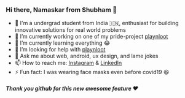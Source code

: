 ### Hi there, Namaskar from Shubham 👋

- 👦 I'm a undergrad student from India 🇮🇳, enthusiast for building innovative solutions for real world problems
- 🔭 I’m currently working on one of my pride-project [playnloot](https://github.com/limbu-timbu/playnloot)
- 🌱 I’m currently learning everything 😂
- 🤔 I’m looking for help with [playnloot](https://github.com/limbu-timbu/playnloot)
- 💬 Ask me about web, android, ux design, and lame jokes
- 📫 How to reach me: [Instagram](https://instagram.com/seebham) & [LinkedIn](https://www.linkedin.com/in/seebham/)
- ⚡ Fun fact: I was wearing face masks even before covid19 😆
##### Thank you github for this new awesome feature ❤️
